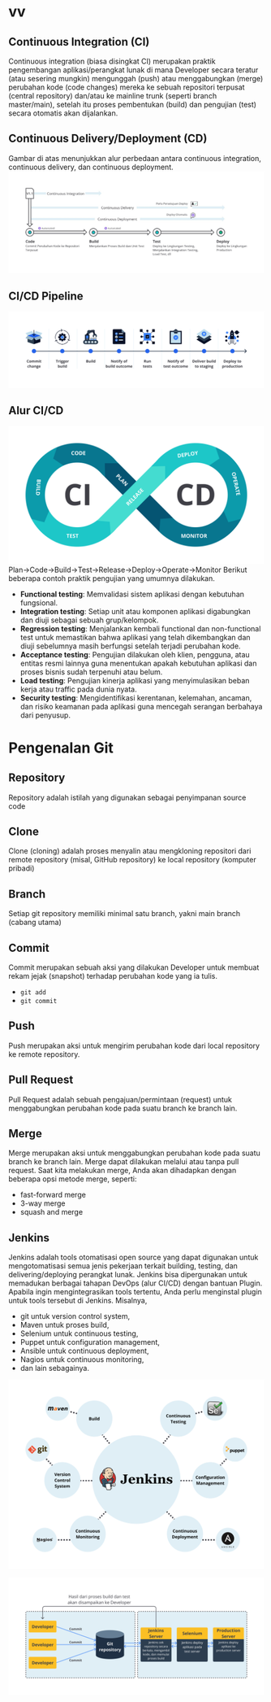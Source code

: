 # vv
## Continuous Integration (CI)
Continuous integration (biasa disingkat CI) merupakan praktik pengembangan aplikasi/perangkat lunak di mana Developer secara teratur (atau sesering mungkin) mengunggah (push) atau menggabungkan (merge) perubahan kode (code changes) mereka ke sebuah repositori terpusat (central repository) dan/atau ke mainline trunk (seperti branch master/main), setelah itu proses pembentukan (build) dan pengujian (test) secara otomatis akan dijalankan.

## Continuous Delivery/Deployment (CD)
Gambar di atas menunjukkan alur perbedaan antara continuous integration, continuous delivery, dan continuous deployment.
![](../../image/cd-cd.png)

## CI/CD Pipeline
![](../../image/ci-cd-pipeline.png)

## Alur CI/CD
![](../../image/alur-ci-cd.png)
Plan→Code→Build→Test→Release→Deploy→Operate→Monitor
Berikut beberapa contoh praktik pengujian yang umumnya dilakukan.

* **Functional testing**: Memvalidasi sistem aplikasi dengan kebutuhan fungsional.
* **Integration testing**: Setiap unit atau komponen aplikasi digabungkan dan diuji sebagai sebuah grup/kelompok.
* **Regression testing**: Menjalankan kembali functional dan non-functional test untuk memastikan bahwa aplikasi yang telah dikembangkan dan diuji sebelumnya masih berfungsi setelah terjadi perubahan kode.
* **Acceptance testing**: Pengujian dilakukan oleh klien, pengguna, atau entitas resmi lainnya guna menentukan apakah kebutuhan aplikasi dan proses bisnis sudah terpenuhi atau belum.
* **Load testing**: Pengujian kinerja aplikasi yang menyimulasikan beban kerja atau traffic pada dunia nyata.
* **Security testing**: Mengidentifikasi kerentanan, kelemahan, ancaman, dan risiko keamanan pada aplikasi guna mencegah serangan berbahaya dari penyusup.

# Pengenalan Git
## Repository
Repository adalah istilah yang digunakan sebagai penyimpanan source code
## Clone
Clone (cloning) adalah proses menyalin atau mengkloning repositori dari remote repository (misal, GitHub repository) ke local repository (komputer pribadi)
## Branch
Setiap git repository memiliki minimal satu branch, yakni main branch (cabang utama)
## Commit
Commit merupakan sebuah aksi yang dilakukan Developer untuk membuat rekam jejak (snapshot) terhadap perubahan kode yang ia tulis.
- `git add`
- `git commit`

## Push
Push merupakan aksi untuk mengirim perubahan kode dari local repository ke remote repository.

## Pull Request
Pull Request adalah sebuah pengajuan/permintaan (request) untuk menggabungkan perubahan kode pada suatu branch ke branch lain.

## Merge
Merge merupakan aksi untuk menggabungkan perubahan kode pada suatu branch ke branch lain. Merge dapat dilakukan melalui atau tanpa pull request. Saat kita melakukan merge, Anda akan dihadapkan dengan beberapa opsi metode merge, seperti:
- fast-forward merge
- 3-way merge
- squash and merge

## Jenkins
Jenkins adalah tools otomatisasi open source yang dapat digunakan untuk mengotomatisasi semua jenis pekerjaan terkait building, testing, dan delivering/deploying perangkat lunak. Jenkins bisa dipergunakan untuk memadukan berbagai tahapan DevOps (alur CI/CD) dengan bantuan Plugin. Apabila ingin mengintegrasikan tools tertentu, Anda perlu menginstal plugin untuk tools tersebut di Jenkins. Misalnya, 
- git untuk version control system, 
- Maven untuk proses build, 
- Selenium untuk continuous testing, 
- Puppet untuk configuration management, 
- Ansible untuk continuous deployment, 
- Nagios untuk continuous monitoring, 
- dan lain sebagainya.

![](../../image/jenkins.png)

![](../../image/jenkins-2.png)